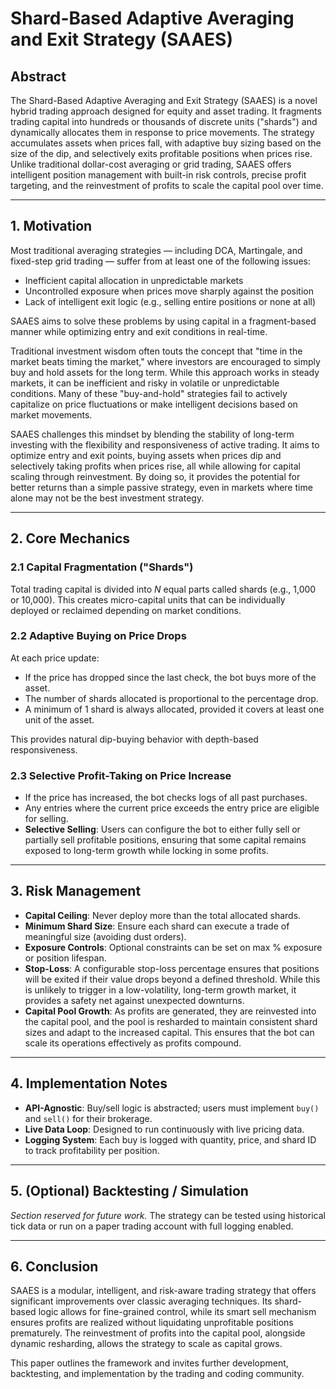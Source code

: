 # Shard-Based Adaptive Averaging and Exit Strategy (SAAES)

## Abstract

The Shard-Based Adaptive Averaging and Exit Strategy (SAAES) is a novel hybrid trading approach designed for equity and asset trading. It fragments trading capital into hundreds or thousands of discrete units ("shards") and dynamically allocates them in response to price movements. The strategy accumulates assets when prices fall, with adaptive buy sizing based on the size of the dip, and selectively exits profitable positions when prices rise. Unlike traditional dollar-cost averaging or grid trading, SAAES offers intelligent position management with built-in risk controls, precise profit targeting, and the reinvestment of profits to scale the capital pool over time.

---

## 1. Motivation

Most traditional averaging strategies — including DCA, Martingale, and fixed-step grid trading — suffer from at least one of the following issues:

* Inefficient capital allocation in unpredictable markets
* Uncontrolled exposure when prices move sharply against the position
* Lack of intelligent exit logic (e.g., selling entire positions or none at all)

SAAES aims to solve these problems by using capital in a fragment-based manner while optimizing entry and exit conditions in real-time.

Traditional investment wisdom often touts the concept that "time in the market beats timing the market," where investors are encouraged to simply buy and hold assets for the long term. While this approach works in steady markets, it can be inefficient and risky in volatile or unpredictable conditions. Many of these "buy-and-hold" strategies fail to actively capitalize on price fluctuations or make intelligent decisions based on market movements.

SAAES challenges this mindset by blending the stability of long-term investing with the flexibility and responsiveness of active trading. It aims to optimize entry and exit points, buying assets when prices dip and selectively taking profits when prices rise, all while allowing for capital scaling through reinvestment. By doing so, it provides the potential for better returns than a simple passive strategy, even in markets where time alone may not be the best investment strategy.

---

## 2. Core Mechanics

### 2.1 Capital Fragmentation ("Shards")

Total trading capital is divided into *N* equal parts called shards (e.g., 1,000 or 10,000). This creates micro-capital units that can be individually deployed or reclaimed depending on market conditions.

### 2.2 Adaptive Buying on Price Drops

At each price update:

* If the price has dropped since the last check, the bot buys more of the asset.
* The number of shards allocated is proportional to the percentage drop.
* A minimum of 1 shard is always allocated, provided it covers at least one unit of the asset.

This provides natural dip-buying behavior with depth-based responsiveness.

### 2.3 Selective Profit-Taking on Price Increase

* If the price has increased, the bot checks logs of all past purchases.
* Any entries where the current price exceeds the entry price are eligible for selling.
* **Selective Selling**: Users can configure the bot to either fully sell or partially sell profitable positions, ensuring that some capital remains exposed to long-term growth while locking in some profits.

---

## 3. Risk Management

* **Capital Ceiling**: Never deploy more than the total allocated shards.
* **Minimum Shard Size**: Ensure each shard can execute a trade of meaningful size (avoiding dust orders).
* **Exposure Controls**: Optional constraints can be set on max % exposure or position lifespan.
* **Stop-Loss**: A configurable stop-loss percentage ensures that positions will be exited if their value drops beyond a defined threshold. While this is unlikely to trigger in a low-volatility, long-term growth market, it provides a safety net against unexpected downturns.
* **Capital Pool Growth**: As profits are generated, they are reinvested into the capital pool, and the pool is resharded to maintain consistent shard sizes and adapt to the increased capital. This ensures that the bot can scale its operations effectively as profits compound.

---

## 4. Implementation Notes

* **API-Agnostic**: Buy/sell logic is abstracted; users must implement `buy()` and `sell()` for their brokerage.
* **Live Data Loop**: Designed to run continuously with live pricing data.
* **Logging System**: Each buy is logged with quantity, price, and shard ID to track profitability per position.

---

## 5. (Optional) Backtesting / Simulation

*Section reserved for future work.*
The strategy can be tested using historical tick data or run on a paper trading account with full logging enabled.

---

## 6. Conclusion

SAAES is a modular, intelligent, and risk-aware trading strategy that offers significant improvements over classic averaging techniques. Its shard-based logic allows for fine-grained control, while its smart sell mechanism ensures profits are realized without liquidating unprofitable positions prematurely. The reinvestment of profits into the capital pool, alongside dynamic resharding, allows the strategy to scale as capital grows.

This paper outlines the framework and invites further development, backtesting, and implementation by the trading and coding community.
